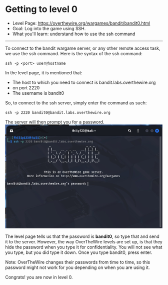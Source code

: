 # Getting to level 0

- Level Page: https://overthewire.org/wargames/bandit/bandit0.html
- Goal: Log into the game using SSH.
- What you'll learn: understand how to use the ssh command
---
To connect to the bandit wargame server, or any other remote access task, we use the ssh command. Here is the syntax of the ssh command:
```
ssh -p <port> user@hostname
```
In the level page, it is mentioned that:
- The host to which you need to connect is bandit.labs.overthewire.org
- on port 2220
- The username is bandit0

So, to connect to the ssh server, simply enter the command as such:
```
ssh -p 2220 bandit0@bandit.labs.overthewire.org
```

The server will then prompt you for a password. 
![server asking for password](/assets/level00img1.jpg)

The level page tells us that the password is **bandit0**, so type that and send it to the server. However, the way OverTheWire levels are set up, is that they hide the password when you type it for confidentiality. You will not see what you type, but you did type it down. Once you type bandit0, press enter.

Note: OverTheWire changes their passwords from time to time, so this password might not work for you depending on when you are using it.

Congrats! you are now in level 0.



